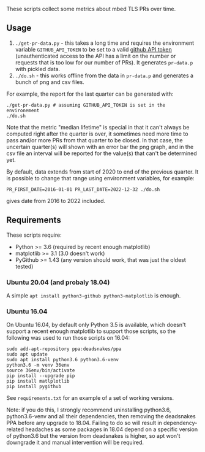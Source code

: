 These scripts collect some metrics about mbed TLS PRs over time.

Usage
-----

1. `./get-pr-data.py` - this takes a long time and requires the environment
   variable `GITHUB_API_TOKEN` to be set to a valid [github API
token](https://help.github.com/en/github/authenticating-to-github/creating-a-personal-access-token) (unauthenticated access to the API has a limit on the number or requests that is too low for our number of PRs). It generates `pr-data.p` with pickled data.
2. `./do.sh` - this works offline from the data in
   `pr-data.p` and generates a bunch of png and csv files.

For example, the report for the last quarter can be generated with:
```
./get-pr-data.py # assuming GITHUB_API_TOKEN is set in the environement
./do.sh
```
Note that the metric "median lifetime" is special in that it can't always be
computed right after the quarter is over, it sometimes need more time to pass
and/or more PRs from that quarter to be closed. In that case, the uncertain
quarter(s) will shown with an error bar the png graph, and in the csv file an
interval will be reported for the value(s) that can't be determined yet.

By default, data extends from start of 2020 to end of the previous quarter. It
is possible to change that range using environment variables, for example:
```
PR_FIRST_DATE=2016-01-01 PR_LAST_DATE=2022-12-32 ./do.sh
```
gives date from 2016 to 2022 included.

Requirements
------------

These scripts require:

- Python >= 3.6 (required by recent enough matplotlib)
- matplotlib >= 3.1 (3.0 doesn't work)
- PyGithub >= 1.43 (any version should work, that was just the oldest tested)

### Ubuntu 20.04 (and probaly 18.04)

A simple `apt install python3-github python3-matplotlib` is enough.

### Ubuntu 16.04

On Ubuntu 16.04, by default only Python 3.5 is available, which doesn't
support a recent enough matplotlib to support those scripts, so the following
was used to run those scripts on 16.04:

    sudo add-apt-repository ppa:deadsnakes/ppa
    sudo apt update
    sudo apt install python3.6 python3.6-venv
    python3.6 -m venv 36env
    source 36env/bin/activate
    pip install --upgrade pip
    pip install matlplotlib
    pip install pygithub

See `requirements.txt` for an example of a set of working versions.

Note: if you do this, I strongly recommend uninstalling python3.6,
python3.6-venv and all their dependencies, then removing the deadsnakes PPA
before any upgrade to 18.04. Failing to do so will result in
dependency-related headaches as some packages in 18.04 depend on a specific
version of python3.6 but the version from deadsnakes is higher, so apt won't
downgrade it and manual intervention will be required.

